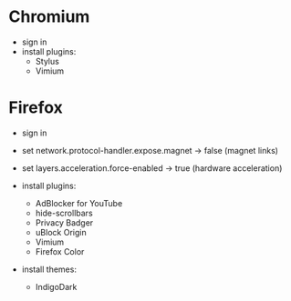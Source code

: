 # Chromium
- sign in
- install plugins:
  * Stylus
  * Vimium

# Firefox
- sign in
- set network.protocol-handler.expose.magnet -> false (magnet links)
- set layers.acceleration.force-enabled -> true (hardware acceleration)
- install plugins:
  * AdBlocker for YouTube
  * hide-scrollbars
  * Privacy Badger
  * uBlock Origin
  * Vimium
  * Firefox Color

- install themes:
  * IndigoDark
